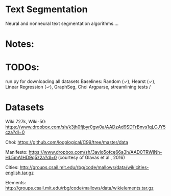 # Text Segmentation
Neural and nonneural text segmentation algorithms....


# Notes:


# TODOs:
run.py for downloading all datasets
Baselines: Random (✓), Hearst (✓), Linear Regression (✓), GraphSeg, Choi
Argparse, streamlining tests
/
# Datasets

Wiki 727k, Wiki-50:
https://www.dropbox.com/sh/k3jh0fjbyr0gw0a/AADzAd9SDTrBnvs1qLCJY5cza?dl=0

Choi: https://github.com/logological/C99/tree/master/data

Manifesto: https://www.dropbox.com/sh/3avlo5ofce66a3h/AAD0TRWjNh-HL5mA1HD9q5z2a?dl=0 (courtesy of Glavas et al., 2016)

Cities: http://groups.csail.mit.edu/rbg/code/mallows/data/wikicities-english.tar.gz

Elements: http://groups.csail.mit.edu/rbg/code/mallows/data/wikielements.tar.gz
